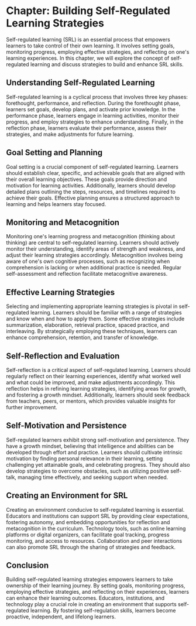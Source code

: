 Chapter: Building Self-Regulated Learning Strategies
====================================================

Self-regulated learning (SRL) is an essential process that empowers learners to take control of their own learning. It involves setting goals, monitoring progress, employing effective strategies, and reflecting on one's learning experiences. In this chapter, we will explore the concept of self-regulated learning and discuss strategies to build and enhance SRL skills.

Understanding Self-Regulated Learning
-------------------------------------

Self-regulated learning is a cyclical process that involves three key phases: forethought, performance, and reflection. During the forethought phase, learners set goals, develop plans, and activate prior knowledge. In the performance phase, learners engage in learning activities, monitor their progress, and employ strategies to enhance understanding. Finally, in the reflection phase, learners evaluate their performance, assess their strategies, and make adjustments for future learning.

Goal Setting and Planning
-------------------------

Goal setting is a crucial component of self-regulated learning. Learners should establish clear, specific, and achievable goals that are aligned with their overall learning objectives. These goals provide direction and motivation for learning activities. Additionally, learners should develop detailed plans outlining the steps, resources, and timelines required to achieve their goals. Effective planning ensures a structured approach to learning and helps learners stay focused.

Monitoring and Metacognition
----------------------------

Monitoring one's learning progress and metacognition (thinking about thinking) are central to self-regulated learning. Learners should actively monitor their understanding, identify areas of strength and weakness, and adjust their learning strategies accordingly. Metacognition involves being aware of one's own cognitive processes, such as recognizing when comprehension is lacking or when additional practice is needed. Regular self-assessment and reflection facilitate metacognitive awareness.

Effective Learning Strategies
-----------------------------

Selecting and implementing appropriate learning strategies is pivotal in self-regulated learning. Learners should be familiar with a range of strategies and know when and how to apply them. Some effective strategies include summarization, elaboration, retrieval practice, spaced practice, and interleaving. By strategically employing these techniques, learners can enhance comprehension, retention, and transfer of knowledge.

Self-Reflection and Evaluation
------------------------------

Self-reflection is a critical aspect of self-regulated learning. Learners should regularly reflect on their learning experiences, identify what worked well and what could be improved, and make adjustments accordingly. This reflection helps in refining learning strategies, identifying areas for growth, and fostering a growth mindset. Additionally, learners should seek feedback from teachers, peers, or mentors, which provides valuable insights for further improvement.

Self-Motivation and Persistence
-------------------------------

Self-regulated learners exhibit strong self-motivation and persistence. They have a growth mindset, believing that intelligence and abilities can be developed through effort and practice. Learners should cultivate intrinsic motivation by finding personal relevance in their learning, setting challenging yet attainable goals, and celebrating progress. They should also develop strategies to overcome obstacles, such as utilizing positive self-talk, managing time effectively, and seeking support when needed.

Creating an Environment for SRL
-------------------------------

Creating an environment conducive to self-regulated learning is essential. Educators and institutions can support SRL by providing clear expectations, fostering autonomy, and embedding opportunities for reflection and metacognition in the curriculum. Technology tools, such as online learning platforms or digital organizers, can facilitate goal tracking, progress monitoring, and access to resources. Collaboration and peer interactions can also promote SRL through the sharing of strategies and feedback.

Conclusion
----------

Building self-regulated learning strategies empowers learners to take ownership of their learning journey. By setting goals, monitoring progress, employing effective strategies, and reflecting on their experiences, learners can enhance their learning outcomes. Educators, institutions, and technology play a crucial role in creating an environment that supports self-regulated learning. By fostering self-regulation skills, learners become proactive, independent, and lifelong learners.
